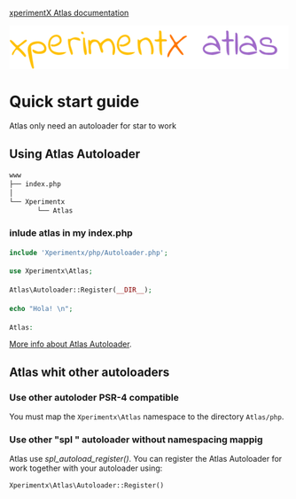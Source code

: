 [xperimentX Atlas documentation](README.md) 

![xperimentx atlas toolkit](images/atlas.png) 

# Quick start guide

Atlas only need an autoloader for star to work

## Using Atlas Autoloader

```
www
├── index.php
│
└── Xperimentx
       └── Atlas
```

### inlude atlas in my index.php 
```php
include 'Xperimentx/php/Autoloader.php';

use Xperimentx\Atlas;

Atlas\Autoloader::Register(__DIR__);

echo "Hola! \n";

Atlas:
```
[More info about Atlas Autoloader](Autoloader.md).
 


## Atlas whit other autoloaders

###  Use other autoloder PSR-4 compatible

You must map the `Xperimentx\Atlas` namespace to the directory `Atlas/php`.


### Use other "spl " autoloader without namespacing  mappig 

Atlas use *spl_autoload_register()*.
You can  register  the Atlas Autoloader for work together with your autoloader
using:

``` 
Xperimentx\Atlas\Autoloader::Register()
```
 
